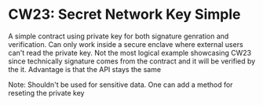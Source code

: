 # CW23: Secret Network Key Simple

A simple contract using private key for both signature genration and verification. Can only work inside a secure enclave where external users can't read the private key. Not the most logical example showcasing CW23 since technically signature comes from the contract and it will be verified by the it. Advantage is that the API stays the same

Note: Shouldn't be used for sensitive data. One can add a method for reseting the private key
